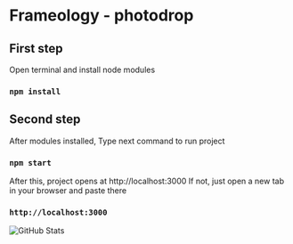 # Frameology - photodrop

## First step
Open terminal and install node modules
### `npm install`

## Second step
After modules installed, Type next command to run project
### `npm start`

After this, project opens at http://localhost:3000
If not, just open a new tab in your browser and paste there 
### `http://localhost:3000`
![GitHub Stats](https://github-readme-stats.vercel.app/api?username=Kyrylo-Usichenko&theme=radical)
